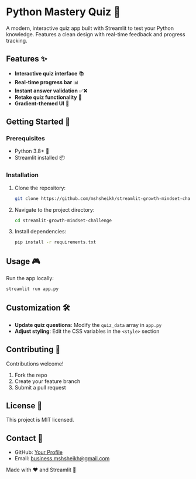 # Python Mastery Quiz 🐍

A modern, interactive quiz app built with Streamlit to test your Python knowledge. Features a clean design with real-time feedback and progress tracking.

## Features ✨
- **Interactive quiz interface** 📚  
- **Real-time progress bar** 📊  
- **Instant answer validation** ✅❌  
- **Retake quiz functionality** 🔄  
- **Gradient-themed UI** 🎨  

## Getting Started 🚀

### Prerequisites
- Python 3.8+ 🐍
- Streamlit installed 📦

### Installation
1. Clone the repository:
   ```bash
   git clone https://github.com/mshsheikh/streamlit-growth-mindset-challenge.git
   ```
2. Navigate to the project directory:
   ```bash
   cd streamlit-growth-mindset-challenge
   ```
3. Install dependencies:
   ```bash
   pip install -r requirements.txt
   ```

## Usage 🎮
Run the app locally:
```bash
streamlit run app.py
```

## Customization 🛠️
- **Update quiz questions**: Modify the `quiz_data` array in `app.py`
- **Adjust styling**: Edit the CSS variables in the `<style>` section

## Contributing 🤝
Contributions welcome!  
1. Fork the repo  
2. Create your feature branch  
3. Submit a pull request  

## License 📄
This project is MIT licensed.  

## Contact 📧
- GitHub: [Your Profile](https://github.com/mshsheikh)  
- Email: business.mshsheikh@gmail.com  

Made with ❤️ and Streamlit 🚀
